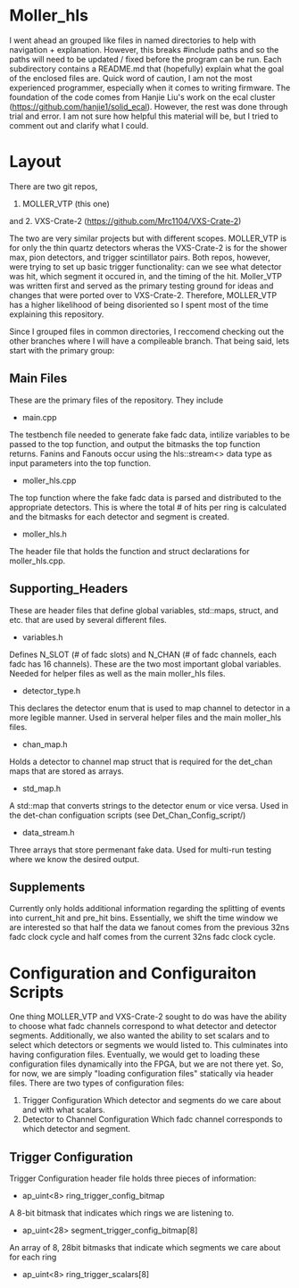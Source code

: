 # Moller_hls
I went ahead an grouped like files in named directories to help with navigation + explanation. However, this breaks #include paths and so the paths will need to be updated / fixed before the program can be run. Each subdirectory contains a README.md that (hopefully) explain what the goal of the enclosed files are. Quick word of caution, I am not the most experienced programmer, especially when it comes to writing firmware. The foundation of the code comes from Hanjie Liu's work on the ecal cluster (https://github.com/hanjie1/solid_ecal). However, the rest was done through trial and error. I am not sure how helpful this material will be, but I tried to comment out and clarify what I could. 

# Layout
There are two git repos,
1. MOLLER_VTP (this one)

and 
2. VXS-Crate-2 (https://github.com/Mrc1104/VXS-Crate-2)

The two are very similar projects but with different scopes. MOLLER_VTP is for only the thin quartz detectors wheras the VXS-Crate-2 is for the shower max, pion detectors, and trigger scintillator pairs. Both repos, however, were trying to set up basic trigger functionality: can we see what detector was hit, which segment it occured in, and the timing of the hit. 
Moller_VTP was written first and served as the primary testing ground for ideas and changes that were ported over to VXS-Crate-2. Therefore, MOLLER_VTP has a higher likelihood of being disoriented so I spent most of the time explaining this repository. 

Since I grouped files in common directories, I reccomend checking out the other branches where I will have a compileable branch. That being said, lets start with the primary group:

## Main Files
These are the primary files of the repository. They include 
* main.cpp

The testbench file needed to generate fake fadc data, intilize variables to be passed to the top function, and output the bitmasks the top function returns. Fanins and Fanouts occur using the hls::stream<> data type as input parameters into the top function. 
* moller_hls.cpp

The top function where the fake fadc data is parsed and distributed to the appropriate detectors. This is where the total # of hits per ring is calculated and the bitmasks for each detector and segment is created.
* moller_hls.h

The header file that holds the function and struct declarations for moller_hls.cpp. 

## Supporting_Headers
These are header files that define global variables, std::maps, struct, and etc. that are used by several different files.
* variables.h

Defines N_SLOT (# of fadc slots) and N_CHAN (# of fadc channels, each fadc has 16 channels). These are the two most important global variables. Needed for helper files as well as the main moller_hls files. 
* detector_type.h

This declares the detector enum that is used to map channel to detector in a more legible manner. Used in serveral helper files and the main moller_hls files. 
* chan_map.h

Holds a detector to channel map struct that is required for the det_chan maps that are stored as arrays.  
* std_map.h 

A std::map that converts strings to the detector enum or vice versa. Used in the det-chan configuation scripts (see Det_Chan_Config_script/)
* data_stream.h

Three arrays that store permenant fake data. Used for multi-run testing where we know the desired output.

## Supplements
Currently only holds additional information regarding the splitting of events into current_hit and pre_hit bins. Essentially, we shift the time window we are interested so that half the data we fanout comes from the previous 32ns fadc clock cycle and half comes from the current 32ns fadc clock cycle. 

# Configuration and Configuraiton Scripts
One thing MOLLER_VTP and VXS-Crate-2 sought to do was have the ability to choose what fadc channels correspond to what detector and detector segments. Additionally, we also wanted the ability to set scalars and to select which detectors or segments we would listed to. This culminates into having configuration files. Eventually, we would get to loading these configuration files dynamically into the FPGA, but we are not there yet. So, for now, we are simply "loading configuration files" statically via header files. There are two types of configuration files:
1. Trigger Configuration
Which detector and segments do we care about and with what scalars.
2. Detector to Channel Configuration
Which fadc channel corresponds to which detector and segment. 

## Trigger Configuration
Trigger Configuration header file holds three pieces of information:
* ap_uint<8> ring_trigger_config_bitmap

A 8-bit bitmask that indicates which rings we are listening to.
* ap_uint<28> segment_trigger_config_bitmap[8]

An array of 8, 28bit bitmasks that indicate which segments we care about for each ring
* ap_uint<8> ring_trigger_scalars[8]
